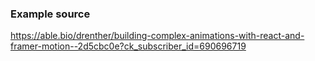 ### Example source

https://able.bio/drenther/building-complex-animations-with-react-and-framer-motion--2d5cbc0e?ck_subscriber_id=690696719
